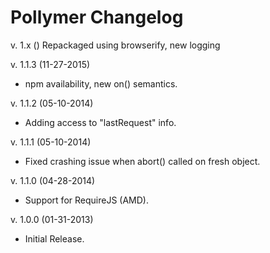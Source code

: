 Pollymer Changelog
==================

v. 1.x () Repackaged using browserify, new logging

v. 1.1.3 (11-27-2015)

  * npm availability, new on() semantics.

v. 1.1.2 (05-10-2014)

  * Adding access to "lastRequest" info.

v. 1.1.1 (05-10-2014)

  * Fixed crashing issue when abort() called on fresh object.

v. 1.1.0 (04-28-2014)

  * Support for RequireJS (AMD).

v. 1.0.0 (01-31-2013)

  * Initial Release.

